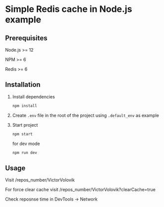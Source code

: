 # Simple Redis cache in Node.js example

## Prerequisites

Node.js >= 12

NPM >= 6

Redis >= 6

## Installation

1. Install dependencies

   ```bash
   npm install
   ```

1. Create `.env` file in the root of the project using `.default_env` as example

1. Start project

   ```bash
   npm start
   ```

   for dev mode

   ```bash
   npm run dev
   ```

## Usage

Visit /repos_number/VictorVolovik

For force clear cache visit /repos_number/VictorVolovik?clearCache=true

Check reposnse time in DevTools -> Network

